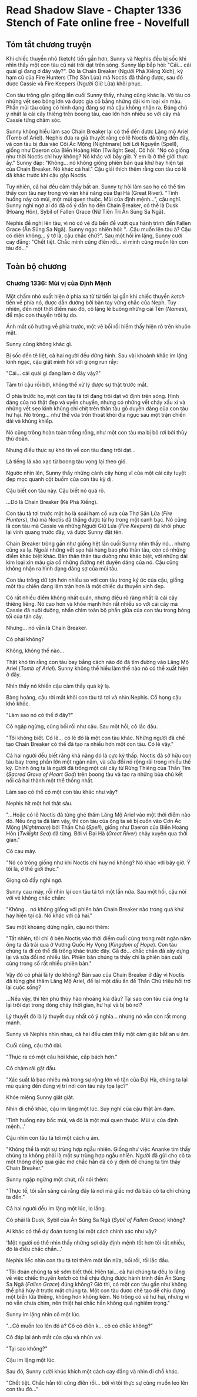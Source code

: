 # Read Shadow Slave - Chapter 1336 Stench of Fate online free - Novelfull

## Tóm tắt chương truyện

Khi chiếc thuyền nhỏ (ketch) tiến gần hơn, Sunny và Nephis đều bị sốc khi nhìn thấy một con tàu cũ nát trôi dạt trên sóng. Sunny lắp bắp hỏi: "Cái... cái quái gì đang ở đây vậy?". Đó là Chain Breaker (Người Phá Xiềng Xích), kỳ hạm cũ của Fire Hunters (Thợ Săn Lửa) mà Noctis đã thắng được, sau đó được Cassie và Fire Keepers (Người Giữ Lửa) khôi phục.

Con tàu trông gần giống lần cuối Sunny thấy, nhưng cũng khác lạ. Vỏ tàu có những vết sẹo bỏng lớn và được gia cố bằng những dải kim loại xỉn màu. Phần mũi tàu cũng có hình dạng đáng sợ mà cậu không nhận ra. Đáng chú ý nhất là cái cây thiêng trên boong tàu, cao lớn hơn nhiều so với cây mà Cassie từng chăm sóc.

Sunny không hiểu làm sao Chain Breaker lại có thể đến được Lăng mộ Ariel (Tomb of Ariel). Nephis đưa ra giả thuyết rằng có lẽ Noctis đã từng đến đây, và con tàu bị đưa vào Cõi Ác Mộng (Nightmare) bởi Lời Nguyền (Spell), giống như Daeron của Biển Hoàng Hôn (Twilight Sea). Cô hỏi: "Nó có giống như thời Noctis chỉ huy không? Nó khác với bây giờ. Ý em là ở thế giới thực ấy." Sunny đáp: "Không... nó không giống phiên bản quá khứ hay hiện tại của Chain Breaker. Nó khác cả hai." Cậu giải thích thêm rằng con tàu có lẽ đã khác trước khi cậu gặp Noctis.

Tuy nhiên, cả hai đều cảm thấy bất an. Sunny tự hỏi làm sao họ có thể tìm thấy con tàu này trong vô vàn khả năng của Đại Hà (Great River). "Tình huống này có mùi, một mùi quen thuộc. Mùi của định mệnh...", cậu nghĩ. Sunny nghi ngờ ai đó đã cố ý dẫn họ đến Chain Breaker, có thể là Dusk (Hoàng Hôn), Sybil of Fallen Grace (Nữ Tiên Tri Ân Sủng Sa Ngã).

Nephis đề nghị lên tàu, vì nó có vẻ đủ bền để vượt qua hành trình đến Fallen Grace (Ân Sủng Sa Ngã). Sunny ngạc nhiên hỏi: "...Cậu muốn lên tàu à? Cậu có điên không... ý tớ là, cậu chắc chứ?". Sau một hồi im lặng, Sunny cười cay đắng: "Chết tiệt. Chắc mình cũng điên rồi... vì mình cũng muốn lên con tàu đó..."

## Toàn bộ chương

### Chương 1336: Mùi vị của Định Mệnh

Một chấm nhỏ xuất hiện ở phía xa từ từ tiến lại gần khi chiếc thuyền *ketch* tiến về phía nó, được dẫn đường bởi bàn tay vững chắc của Neph. Tuy nhiên, đến một thời điểm nào đó, cô lặng lẽ buông những cái Tên (*Names*), để mặc con thuyền trôi tự do.

Ánh mắt cô hướng về phía trước, một vẻ bối rối hiếm thấy hiện rõ trên khuôn mặt.

Sunny cũng không khác gì.

Bị sốc đến tê liệt, cả hai người đều đứng hình. Sau vài khoảnh khắc im lặng kinh ngạc, cậu giật mình hỏi với giọng run rẩy:

"Cái... cái quái gì đang làm ở đây vậy?"

Tâm trí cậu rối bời, không thể xử lý được sự thật trước mắt.

Ở phía trước họ, một con tàu tả tơi đang trôi dạt vô định trên sóng. Hình dáng của nó thật đẹp và uyển chuyển, nhưng có những vết cháy xấu xí và những vết sẹo kinh khủng chi chít trên thân tàu gỗ duyên dáng của con tàu hư hại. Nó trông... như thể vừa trốn thoát khỏi địa ngục sau một trận chiến dài và khủng khiếp.

Nó cũng trông hoàn toàn trống rỗng, như một con tàu ma bị bỏ rơi bởi thủy thủ đoàn.

Nhưng điều thực sự khó tin về con tàu đang trôi dạt...

Là tiếng lá xào xạc từ boong tàu vọng lại theo gió.

Ngước nhìn lên, Sunny thấy những cành cây hùng vĩ của một cái cây tuyệt đẹp mọc quanh cột buồm của con tàu kỳ dị.

Cậu biết con tàu này. Cậu biết nó quá rõ.

...Đó là Chain Breaker (Kẻ Phá Xiềng).

Con tàu tả tơi trước mặt họ là soái hạm cổ xưa của Thợ Săn Lửa (*Fire Hunters*), thứ mà Noctis đã thắng được từ họ trong một canh bạc. Nó cũng là con tàu mà Cassie và những Người Giữ Lửa (*Fire Keepers*) đã khôi phục lại vinh quang trước đây, và được Sunny đặt tên.

Chain Breaker trông gần như giống hệt lần cuối Sunny nhìn thấy nó... nhưng cũng xa lạ. Ngoài những vết sẹo hãi hùng bao phủ thân tàu, còn có những điểm khác biệt khác. Bản thân thân tàu dường như khác biệt, với những dải kim loại xỉn màu gia cố những đường nét duyên dáng của nó. Cậu cũng không nhận ra hình dạng đáng sợ của mũi tàu.

Con tàu trông dữ tợn hơn nhiều so với con tàu trong ký ức của cậu, giống một tàu chiến đang lâm trận hơn là một chiếc du thuyền xinh đẹp.

Có rất nhiều điểm không nhất quán, nhưng điều rõ ràng nhất là cái cây thiêng liêng. Nó cao hơn và khỏe mạnh hơn rất nhiều so với cái cây mà Cassie đã nuôi dưỡng, nhấn chìm toàn bộ phần giữa của con tàu trong bóng tối của tán cây.

Nhưng... nó vẫn là Chain Breaker.

Có phải không?

Không, không thể nào...

Thật khó tin rằng con tàu bay bằng cách nào đó đã tìm đường vào Lăng Mộ Ariel (*Tomb of Ariel*). Sunny không thể hiểu làm thế nào nó có thể xuất hiện ở đây.

Nhìn thấy nó khiến cậu cảm thấy quá kỳ lạ.

Bàng hoàng, cậu rời mắt khỏi con tàu tả tơi và nhìn Nephis. Cổ họng cậu khô khốc.

"Làm sao nó có thể ở đây?"

Cô ngập ngừng, cũng bối rối như cậu. Sau một hồi, cô lắc đầu.

"Tôi không biết. Có lẽ... có lẽ đó là một con tàu khác. Những người đã chế tạo Chain Breaker có thể đã tạo ra nhiều hơn một con tàu. Có lẽ vậy."

Cả hai người đều biết rằng khả năng đó là cực kỳ thấp. Noctis đã sở hữu con tàu bay trong phần lớn một ngàn năm, và sửa đổi nó rộng rãi trong nhiều thế kỷ. Chính ông ta là người đã trồng một cái cây từ Rừng Thiêng của Thần Tim (*Sacred Grove of Heart God*) trên boong tàu và tạo ra những bùa chú kết nối cả hai thành một thể thống nhất.

Làm sao có thể có một con tàu khác như vậy?

Nephis hít một hơi thật sâu.

"...Hoặc có lẽ Noctis đã từng ghé thăm Lăng Mộ Ariel vào một thời điểm nào đó. Nếu ông ta đã làm vậy, thì con tàu của ông ta sẽ bị cuốn vào Cơn Ác Mộng (*Nightmare*) bởi Thần Chú (*Spell*), giống như Daeron của Biển Hoàng Hôn (*Twilight Sea*) đã từng. Bởi vì Đại Hà (*Great River*) chảy xuyên qua thời gian."

Cô cau mày.

"Nó có trông giống như khi Noctis chỉ huy nó không? Nó khác với bây giờ. Ý tôi là, ở thế giới thực."

Giọng cô đầy nghi ngờ.

Sunny cau mày, rồi nhìn lại con tàu tả tơi một lần nữa. Sau một hồi, cậu nói với vẻ không chắc chắn:

"Không... nó không giống với phiên bản Chain Breaker nào trong quá khứ hay hiện tại cả. Nó khác với cả hai."

Sau một khoảng dừng ngắn, cậu nói thêm:

"Tất nhiên, tôi chỉ ở bên Noctis vào thời điểm cuối cùng trong một ngàn năm ông ta đã trải qua ở Vương Quốc Hy Vọng (*Kingdom of Hope*). Con tàu chúng ta đi có thể đã trông khác trước đây. Gã đó... chắc chắn đã xây dựng lại và sửa đổi nó nhiều lần. Phiên bản chúng ta thấy chỉ là phiên bản cuối cùng trong số rất nhiều phiên bản."

Vậy đó có phải là lý do không? Bản sao của Chain Breaker ở đây vì Noctis đã từng ghé thăm Lăng Mộ Ariel, để lại một dấu ấn để Thần Chú triệu hồi trở lại cuộc sống?

...Nếu vậy, thì tên phù thủy hào nhoáng kia đâu? Tại sao con tàu của ông ta lại trôi dạt trong dòng chảy thời gian, hư hại và bị bỏ rơi?

Lý thuyết đó là lý thuyết duy nhất có ý nghĩa... nhưng nó vẫn còn rất mong manh.

Sunny và Nephis nhìn nhau, cả hai đều cảm thấy một cảm giác bất an u ám.

Cuối cùng, cậu thở dài.

"Thực ra có một câu hỏi khác, cấp bách hơn."

Cô chậm rãi gật đầu.

"Xác suất là bao nhiêu mà trong sự rộng lớn vô tận của Đại Hà, chúng ta lại mù quáng đến đúng vị trí nơi con tàu này tọa lạc?"

Khóe miệng Sunny giật giật.

Nhìn đi chỗ khác, cậu im lặng một lúc. Suy nghĩ của cậu thật ảm đạm.

'Tình huống này bốc mùi, và đó là một mùi quen thuộc. Mùi vị của định mệnh...'

Cậu nhìn con tàu tả tơi một cách u ám.

"Không thể là một sự trùng hợp ngẫu nhiên. Giống như việc Ananke tìm thấy chúng ta không phải là một sự trùng hợp ngẫu nhiên. Người đã gửi cho cô ta một thông điệp qua giấc mơ chắc hẳn đã có ý định để chúng ta tìm thấy Chain Breaker."

Sunny ngập ngừng một chút, rồi nói thêm:

"Thực tế, tôi sẵn sàng cá rằng đây là nơi mà giấc mơ đã bảo cô ta chỉ chúng ta đến."

Cả hai người đều im lặng một lúc, lo lắng.

Có phải là Dusk, Sybil của Ân Sủng Sa Ngã (*Sybil of Fallen Grace*) không?

Ai khác có thể dự đoán tương lai một cách chính xác như vậy?

'Một người có thể nhìn thấy những sợi dây định mệnh tốt hơn tôi rất nhiều, đó là điều chắc chắn...'

Nephis liếc nhìn con tàu tả tơi thêm một lần nữa, bối rối, rồi lắc đầu.

"Tôi đoán chúng ta sẽ sớm biết thôi. Hiện tại... cả hai chúng ta đều lo lắng về việc chiếc thuyền *ketch* có thể chịu đựng được hành trình đến Ân Sủng Sa Ngã (*Fallen Grace*) đúng không? Giờ thì, có một con tàu gần như không thể phá hủy ở trước mặt chúng ta. Một con tàu được chế tạo để chịu đựng một biển lửa thiêng, không hơn không kém. Nó trông có vẻ hư hại, nhưng vì nó vẫn chưa chìm, nên thiệt hại chắc hẳn không quá nghiêm trọng."

Sunny im lặng nhìn cô một lúc.

"...Cô muốn leo lên đó à? Cô có điên k... cô có chắc không?"

Cô đáp lại ánh mắt của cậu và nhún vai.

"Tại sao không?"

Cậu im lặng một lúc.

Sau đó, Sunny cười khúc khích một cách cay đắng và nhìn đi chỗ khác.

"Chết tiệt. Chắc hẳn tôi cũng điên rồi... bởi vì tôi thực sự cũng muốn leo lên con tàu đó..."